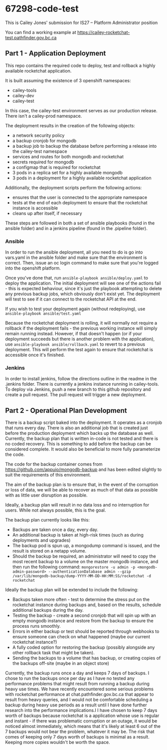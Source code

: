 # 67298-code-test

This is Cailey Jones' submission for IS27 – Platform Administrator position

You can find a working example at https://cailey-rocketchat-test.pathfinder.gov.bc.ca

## Part 1 - Application Deployment

This repo contains the required code to deploy, test and rollback a highly available rocketchat application.

It is built assuming the existence of 3 openshift namespaces:
 * cailey-tools
 * cailey-dev
 * cailey-test
 
In this case, the cailey-test environment serves as our production release. There isn't a cailey-prod namespace.

The deployment results in the creation of the following objects:
 * a network security policy
 * a backup cronjob for mongodb
 * a backup job to backup the database before performing a release into the cailey-test namespace
 * services and routes for both mongodb and rocketchat
 * secrets required for mongodb
 * a configmap that is required for rocketchat
 * 3 pods in a replica set for a highly available mongodb
 * 3 pods in a deployment for a highly available rocketchat application
 
Additionally, the deployment scripts perform the following actions:
 * ensures that the user is connected to the appropriate namespace
 * tests at the end of each deployment to ensure that the rocketchat instance is accessible
 * cleans up after itself, if necessary
 
These steps are followed in both a set of ansible playbooks (found in the ansible folder) and in a jenkins pipeline (found in the .pipeline folder).

### Ansible

In order to run the ansible deployment, all you need to do is go into vars.yaml in the ansible folder and make sure that the environment is correct. 
Then, issue an oc login command to make sure that you're logged into the openshift platform.

Once you've done that, run `ansible-playbook ansible/deploy.yaml` to deploy the application. 
The initial deployment will see one of the actions fail - this is expected behaviour, since it's just the playbook attempting to delete any previous backup jobs, which obviously don't exist yet.
The deployment will test to see if it can connect to the rocketchat API at the end.

If you wish to test your deployment again (without redeploying), use `ansible-playbook ansible/test.yaml`

Because the rocketchat deployment is rolling, it will normally not require a rollback if the deployment fails - the previous working instance will simply remain running instead.
However, if that doesn't happen (or if your deployment succeeds but there is another problem with the application), use `ansible-playbook ansible/rollback.yaml` to revert to a previous deployment.
This will perform the test again to ensure that rocketchat is accessible once it's finished.

### Jenkins

In order to install jenkins, follow the directions outline in the readme in the .jenkins folder. There is currently a jenkins instance running in cailey-tools. 
To deploy via Jenkins, push a new branch to this github repository and create a pull request. The pull request will trigger a new deployment.

## Part 2 - Operational Plan Development

There is a backup script baked into the deployment. It operates as a cronjob that runs every day.
There is also an additional job that is created just before the production deployment which backs up the database as well.
Currently, the backup plan that is written in-code is not tested and there is no coded recovery. This is something to add before the backup can be considered complete.
It would also be beneficial to more fully parameterize the code.

The code for the backup container comes from https://github.com/appuio/mongodb-backup and has been edited slightly to suit the requirements of this environment. 

The aim of the backup plan is to ensure that, in the event of the corruption or loss of data, we will be able to recover as much of that data as possible with as little user disruption as possible.

Ideally, a backup plan will result in no data loss and no interruption for users. While not always possible, this is the goal.

The backup plan currently looks like this:
* Backups are taken once a day, every day.
* An additional backup is taken at high-risk times (such as during deployments and upgrades)
* The backup pod is spun up, a mongodump command is issued, and the result is stored on a netapp volume.
* Should the backup be required, an administrator will need to copy the most recent backup to a volume on the master mongodb instance, and then run the following command:
`mongorestore -u admin -p <mongodb-admin-password> --authenticationDatabase admin --gzip /var/lib/mongodb-backup/dump-YYYY-MM-DD-HH:MM:SS/rocketchat -d rocketchat`

Ideally the backup plan will be extended to include the following:
* Backups taken more often - test to determine the stress put on the rocketchat instance during backups and, based on the results, schedule additional backups during the day.
* Testing the backup - create a second cronjob that will spin up with an empty mongodb instance and restore from the backup to ensure the process runs smoothly.
* Errors in either backup or test should be reported through webhooks to ensure someone can check on what happened (maybe our current rocketchat instance?)
* A fully coded option for restoring the backup (possibly alongside any other rollback task that might be taken).
* Sending the backups to a volume that has backup, or creating copies of the backups off-site (maybe in an object store)

Currently, the backup runs once a day and keeps 7 days of backups.
I chose to run the backups once per day as I have no tested any performance problems that might result from running a backup during heavy use times. 
We have recently encountered some serious problems with rocketchat performance at chat.pathfinder.gov.bc.ca that appear to result from heavy queries, 
and I would not be comfortable scheduling a backup during heavy use periods as a result until I have done further research into the performance implications.I
I have chosen to keep 7 days worth of backups because rocketchat is a application whose use is regular and instant - if there was problematic corruption or an outage, it would be noticed almost immediately, 
which means that it's likely at least 6 out of the 7 backups would not bear the problem, whatever it may be. The risk that comes of keeping only 7 days worth of backups is minimal as a result.
Keeping more copies wouldn't be worth the space.


